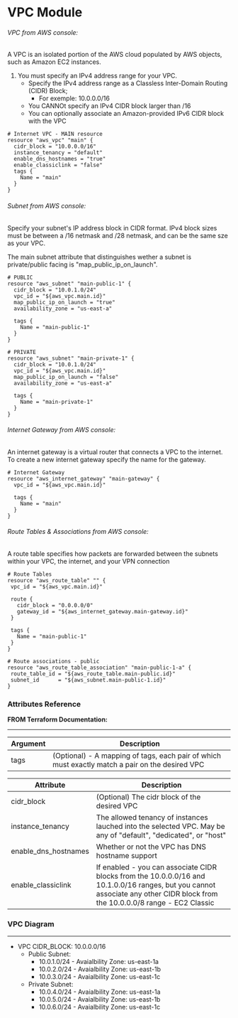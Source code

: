 # VPC Module
###### VPC from AWS console: 
A VPC is an isolated portion of the AWS cloud populated by AWS objects, such as Amazon EC2 instances. <br>
1. You must specify an IPv4 address range for your VPC.
    *   Specify the IPv4 address range as a Classless Inter-Domain Routing (CIDR) Block;
        * For exemple: 10.0.0.0/16
    *   You CANNOt specify an IPv4 CIDR block larger than /16
    *   You can optionally associate an Amazon-provided IPv6 CIDR block with the VPC


```
# Internet VPC - MAIN resource
resource "aws_vpc" "main" {
  cidr_block = "10.0.0.0/16"
  instance_tenancy = "default"
  enable_dns_hostnames = "true"
  enable_classiclink = "false"
  tags {
    Name = "main"
  }
}
```


###### Subnet from AWS console:
Specify your subnet's IP address block in CIDR format. IPv4 block sizes must be between a /16 netmask and /28 netmask, and can be the same sze as your VPC.

The main subnet attribute that distinguishes wether a subnet is private/public facing is "map_public_ip_on_launch".    
```
# PUBLIC
resource "aws_subnet" "main-public-1" {
  cidr_block = "10.0.1.0/24"
  vpc_id = "${aws_vpc.main.id}"
  map_public_ip_on_launch = "true"
  availability_zone = "us-east-a"

  tags {
    Name = "main-public-1"
  }
}

# PRIVATE
resource "aws_subnet" "main-private-1" {
  cidr_block = "10.0.1.0/24"
  vpc_id = "${aws_vpc.main.id}"
  map_public_ip_on_launch = "false"
  availability_zone = "us-east-a"

  tags {
    Name = "main-private-1"
  }
}

```


###### Internet Gateway from AWS console:
An internet gateway is a virtual router that connects a VPC to the internet. To create a new internet gateway specify the name for the gateway.

```
# Internet Gateway
resource "aws_internet_gateway" "main-gateway" {
  vpc_id = "${aws_vpc.main.id}"
  
  tags {
    Name = "main"
  }
}
```
 
 
###### Route Tables & Associations from AWS console:
A route table specifies how packets are forwarded between the subnets within your VPC, the internet, and your VPN connection 

 ```
 # Route Tables
resource "aws_route_table" "" {
  vpc_id = "${aws_vpc.main.id}"

  route {
    cidr_block = "0.0.0.0/0"
    gateway_id = "${aws_internet_gateway.main-gateway.id}"
  }

  tags {
    Name = "main-public-1"
  }
}

# Route associations - public
resource "aws_route_table_association" "main-public-1-a" {
  route_table_id = "${aws_route_table.main-public.id}"
  subnet_id      = "${aws_subnet.main-public-1.id}"
}
 ```
 
### Attributes Reference
<b>FROM Terraform Documentation:</b><br>
<hr> 

| Argument | Description |
| --- | --- |
| tags | (Optional) - A mapping of tags, each pair of which must exactly match a pair on the desired VPC |


| Attribute | Description |
| --- | --- |
| cidr_block | (Optional) The cidr block of the desired VPC |
| instance_tenancy | The allowed tenancy of instances lauched into the selected VPC. May be any of "default", "dedicated", or "host" |
| enable_dns_hostnames | Whether or not the VPC has DNS hostname support |
| enable_classiclink | If enabled - you can associate CIDR blocks from the 10.0.0.0/16 and 10.1.0.0/16 ranges, but you cannot associate any other CIDR block from the 10.0.0.0/8 range - EC2 Classic |

### VPC Diagram
<hr> 

*   VPC CIDR_BLOCK: 10.0.0.0/16
    *   Public Subnet:
        *   10.0.1.0/24 - Avaialbility Zone: us-east-1a
        *   10.0.2.0/24 - Avaialbility Zone: us-east-1b
        *   10.0.3.0/24 - Avaialbility Zone: us-east-1c
    *   Private Subnet:
        *   10.0.4.0/24 - Avaialbility Zone: us-east-1a
        *   10.0.5.0/24 - Avaialbility Zone: us-east-1b
        *   10.0.6.0/24 - Avaialbility Zone: us-east-1c
        

      
